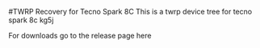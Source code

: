 #TWRP Recovery for Tecno Spark 8C
This is a twrp device tree for tecno spark 8c kg5j

For downloads go to the release page here
